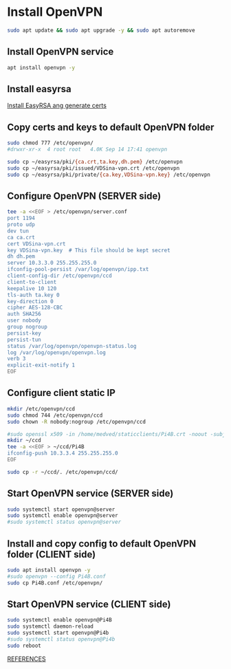 # Install OpenVPN
```sh
sudo apt update && sudo apt upgrade -y && sudo apt autoremove
```

## Install OpenVPN service
```sh
apt install openvpn -y
```
## Install easyrsa
[Install EasyRSA ang generate certs](https://github.com/medvedpost/medvedgit/blob/bash/Install_EasyRSA.md)

## Copy certs and keys to default OpenVPN folder
```sh
sudo chmod 777 /etc/openvpn/
#drwxr-xr-x  4 root root   4.0K Sep 14 17:41 openvpn

sudo cp ~/easyrsa/pki/{ca.crt,ta.key,dh.pem} /etc/openvpn
sudo cp ~/easyrsa/pki/issued/VDSina-vpn.crt /etc/openvpn
sudo cp ~/easyrsa/pki/private/{ca.key,VDSina-vpn.key} /etc/openvpn
```
## Configure OpenVPN (SERVER side)
```sh
tee -a <<EOF > /etc/openvpn/server.conf
port 1194
proto udp
dev tun
ca ca.crt
cert VDSina-vpn.crt
key VDSina-vpn.key  # This file should be kept secret
dh dh.pem
server 10.3.3.0 255.255.255.0
ifconfig-pool-persist /var/log/openvpn/ipp.txt
client-config-dir /etc/openvpn/ccd
client-to-client
keepalive 10 120
tls-auth ta.key 0
key-direction 0
cipher AES-128-CBC
auth SHA256
user nobody
group nogroup
persist-key
persist-tun
status /var/log/openvpn/openvpn-status.log
log /var/log/openvpn/openvpn.log
verb 3
explicit-exit-notify 1
EOF
```

## Configure client static IP
```sh
mkdir /etc/openvpn/ccd
sudo chmod 744 /etc/openvpn/ccd
sudo chown -R nobody:nogroup /etc/openvpn/ccd
```
```sh
#sudo openssl x509 -in /home/medved/staticclients/Pi4B.crt -noout -subject | sed 's/^.*\(CN.*,\).*$/\1/' | sed 's/.$//'
mkdir ~/ccd
tee -a <<EOF > ~/ccd/Pi4B
ifconfig-push 10.3.3.4 255.255.255.0
EOF
```
```sh
sudo cp -r ~/ccd/. /etc/openvpn/ccd/
```

## Start OpenVPN service (SERVER side)
```sh
sudo systemctl start openvpn@server 
sudo systemctl enable openvpn@server
#sudo systemctl status openvpn@server
```

## Install and copy config to default OpenVPN folder (CLIENT side)
```sh
sudo apt install openvpn -y
#sudo openvpn --config Pi4B.conf
sudo cp Pi4B.conf /etc/openvpn/
```

## Start OpenVPN service (CLIENT side)
```sh
sudo systemctl enable openvpn@Pi4B
sudo systemctl daemon-reload
sudo systemctl start openvpn@Pi4b
#sudo systemctl status openvpn@Pi4b
sudo reboot
```
[REFERENCES](https://wiki.dieg.info/openvpn#shag_10sozdanie_infrastruktury_dlja_konfiguracionnyx_fajlov_klientov)
